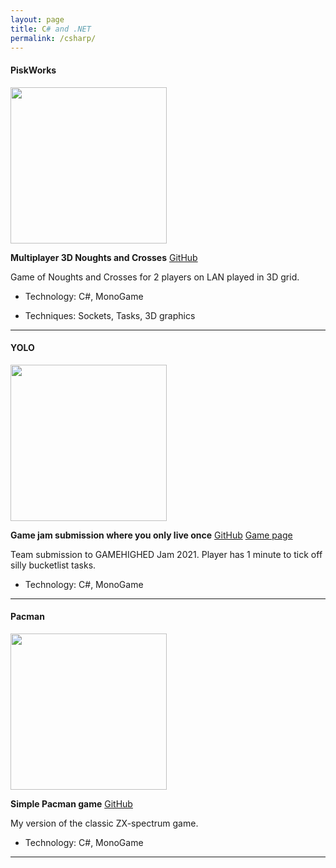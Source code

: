 ```yaml
---
layout: page
title: C# and .NET
permalink: /csharp/
---
```


#### PiskWorks

<img width="250px" src="{{ site.baseurl }}/assets/piskworks.png" />

**Multiplayer 3D Noughts and Crosses** [GitHub](https://github.com/bliakher/piskworks)

Game of Noughts and Crosses for 2 players on LAN played in 3D grid. 

- Technology: C#, MonoGame

- Techniques: Sockets, Tasks, 3D graphics

---

#### YOLO

<img width="250px" src="{{ site.baseurl }}/assets/yolo.png" />

**Game jam submission where you only live once** [GitHub](https://github.com/HoTEMat/yolo) [Game page](https://bliakher.itch.io/yolo)

Team submission to GAMEHIGHED Jam 2021. Player has 1 minute to tick off silly bucketlist tasks.

- Technology: C#, MonoGame

---

#### Pacman

<img width="250px" src="{{ site.baseurl }}/assets/pacman.png" />

**Simple Pacman game** [GitHub](https://github.com/bliakher/pacman)

My version of the classic ZX-spectrum game. 

- Technology: C#, MonoGame

---

